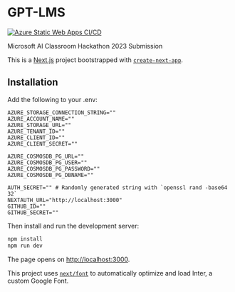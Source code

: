 # GPT-LMS

[![Azure Static Web Apps CI/CD](https://github.com/tkhv/gpt-lms/actions/workflows/azure-static-web-apps-icy-plant-0291c0a0f.yml/badge.svg?branch=prod)](https://github.com/tkhv/gpt-lms/actions/workflows/azure-static-web-apps-icy-plant-0291c0a0f.yml)

Microsoft AI Classroom Hackathon 2023 Submission

This is a [Next.js](https://nextjs.org/) project bootstrapped with [`create-next-app`](https://github.com/vercel/next.js/tree/canary/packages/create-next-app).

## Installation

Add the following to your .env:

```
AZURE_STORAGE_CONNECTION_STRING=""
AZURE_ACCOUNT_NAME=""
AZURE_STORAGE_URL=""
AZURE_TENANT_ID=""
AZURE_CLIENT_ID=""
AZURE_CLIENT_SECRET=""

AZURE_COSMOSDB_PG_URL=""
AZURE_COSMOSDB_PG_USER=""
AZURE_COSMOSDB_PG_PASSWORD=""
AZURE_COSMOSDB_PG_DBNAME=""

AUTH_SECRET="" # Randomly generated string with `openssl rand -base64 32`
NEXTAUTH_URL="http://localhost:3000"
GITHUB_ID=""
GITHUB_SECRET=""
```

Then install and run the development server:

```bash
npm install
npm run dev
```

The page opens on [http://localhost:3000](http://localhost:3000).

This project uses [`next/font`](https://nextjs.org/docs/basic-features/font-optimization) to automatically optimize and load Inter, a custom Google Font.
